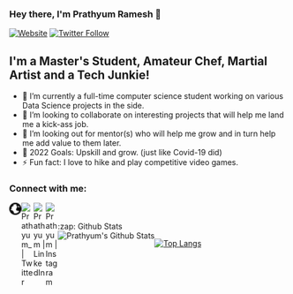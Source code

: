 ### Hey there, I'm Prathyum Ramesh 👋

[![Website](https://img.shields.io/website?label=My_website&style=for-the-badge&url=https%3A%2F%2Fcodestackr.com)](https://prathyum.github.io)
[![Twitter Follow](https://img.shields.io/twitter/follow/Prathyum?color=1DA1F2&logo=twitter&style=for-the-badge)](https://twitter.com/prathyum_)

## I'm a Master's Student, Amateur Chef, Martial Artist and a Tech Junkie!
- 🌱 I’m currently a full-time computer science student working on various Data Science projects in the side.
- 👯 I’m looking to collaborate on interesting projects that will help me land me a kick-ass job.
- 🤔 I’m looking out for mentor(s) who will help me grow and in turn help me add value to them later.
- 🥅 2022 Goals: Upskill and grow. (just like Covid-19 did)
- ⚡ Fun fact: I love to hike and play competitive video games.


### Connect with me:

[<img align="left" alt="My site" width="22px" src="https://raw.githubusercontent.com/iconic/open-iconic/master/svg/globe.svg" />][website]
[<img align="left" alt="Prathyum_ | Twitter" width="22px" src="https://cdn.jsdelivr.net/npm/simple-icons@v3/icons/twitter.svg" />][twitter]
[<img align="left" alt="Prathyum | LinkedIn" width="22px" src="https://cdn.jsdelivr.net/npm/simple-icons@v3/icons/linkedin.svg" />][linkedin]
[<img align="left" alt="Prathyum | Instagram" width="22px" src="https://cdn.jsdelivr.net/npm/simple-icons@v3/icons/instagram.svg" />][instagram]

<br />
<br >

  <summary>:zap: Github Stats</summary>
  <img align="left" alt="Prathyum's Github Stats" src="https://github-readme-stats.vercel.app/api?username=prathyum&hide=contribs,stars&show_icons=true&hide_border=true&count_private=true" />
  
  [![Top Langs](https://github-readme-stats.vercel.app/api/top-langs/?username=prathyum&exclude_repo=ML-models-practice,Heart-Disease-prediction,alumni)](https://github.com/anuraghazra/github-readme-stats)
  <br >

[website]: https://prathyum.github.io/
[twitter]: https://twitter.com/prathyum_
[instagram]: https://www.instagram.com/prathyum._.13/
[linkedin]: https://www.linkedin.com/in/prathyum/
